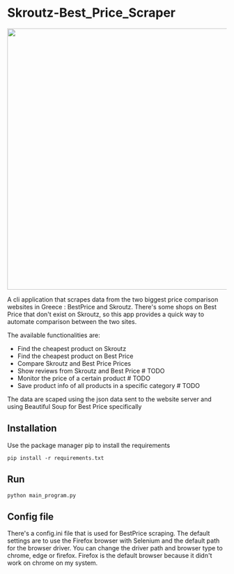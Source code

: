 # Skroutz-Best_Price_Scraper

<img src="https://www.digitalpro.gr/wp-content/uploads/2020/09/Skroutz-BestPrice-%CE%A0%CF%8E%CF%82-%CE%B8%CE%B1-%CE%B5%CE%BD%CE%B9%CF%83%CF%87%CF%8D%CF%83%CE%BF%CF%85%CE%BD-%CF%84%CE%BF-eshop-%CF%83%CE%B1%CF%82-930x620.png" width="900" height="600">


A cli application that scrapes data from the two biggest price comparison websites in Greece : BestPrice and Skroutz. There's some shops on Best Price that don't exist on Skroutz, so this app provides a quick way to automate comparison between the two sites. 

The available functionalities are:

- Find the cheapest product on Skroutz
- Find the cheapest product on Best Price 
- Compare Skroutz and Best Price Prices
- Show reviews from Skroutz and Best Price # TODO
- Monitor the price of a certain product # TODO
- Save product info of all products in a specific category # TODO

The data are scaped using the json data sent to the website server and using Beautiful Soup for Best Price specifically

## Installation
Use the package manager pip to install the requirements
```
pip install -r requirements.txt
```

## Run
````
python main_program.py
````

## Config file

There's a config.ini file that is used for BestPrice scraping. The default settings are to use the Firefox browser with Selenium and the default path for the browser driver. You can change the driver path and browser type to chrome, edge or firefox. Firefox is the default browser because it didn't work on chrome on my system. 
